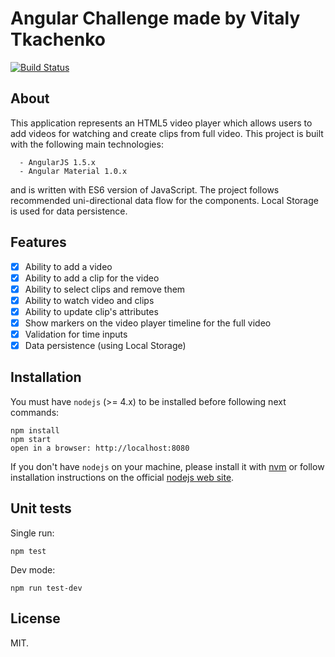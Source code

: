 # Angular Challenge made by Vitaly Tkachenko

[![Build Status](https://travis-ci.org/m0t0r/video-player-app.svg?branch=master)](https://travis-ci.org/m0t0r/video-player-app)

About
-----
This application represents an HTML5 video player which allows users to add videos for watching and create clips from full video.
This project is built with the following main technologies:

```
  - AngularJS 1.5.x
  - Angular Material 1.0.x
```
and is written with ES6 version of JavaScript. The project follows recommended uni-directional data flow for the components.
Local Storage is used for data persistence.

Features
--------

- [x] Ability to add a video
- [x] Ability to add a clip for the video
- [x] Ability to select clips and remove them
- [x] Ability to watch video and clips
- [x] Ability to update clip's attributes
- [x] Show markers on the video player timeline for the full video
- [x] Validation for time inputs
- [x] Data persistence (using Local Storage)

Installation
------------
You must have `nodejs` (>= 4.x) to be installed before following next commands:

```
npm install
npm start
open in a browser: http://localhost:8080
```
If you don't have `nodejs` on your machine, please install it with [nvm](https://github.com/creationix/nvm) or 
follow installation instructions on the official [nodejs web site](https://nodejs.org). 

Unit tests
------------

Single run:

```
npm test
```

Dev mode:

```
npm run test-dev
```


License
-------
MIT.
